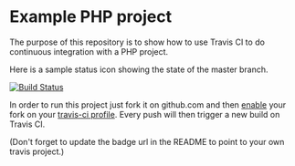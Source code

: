 Example PHP project
===================

The purpose of this repository is to show how to use Travis CI to do
continuous integration with a PHP project.

Here is a sample status icon showing the state of the master branch.

[![Build Status](https://travis-ci.org/russellvt/travis-ci-examples-php?branch=master)](https://github.com/russellvt/travis-ci-examples-php)

In order to run this project just fork it on github.com and then
[enable](http://about.travis-ci.org/docs/user/getting-started/) your fork
on your [travis-ci profile](http://travis-ci.org/profile). Every push
will then trigger a new build on Travis CI.

(Don't forget to update the badge url in the README to point to your own
travis project.)
